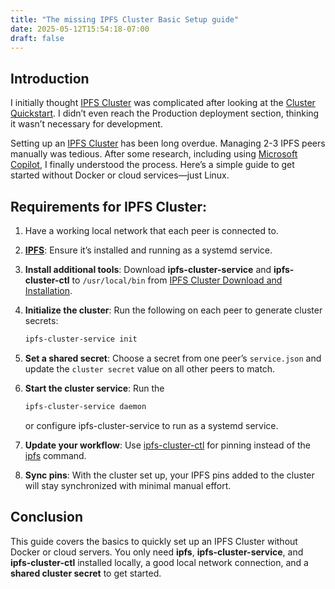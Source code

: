 ```yaml
---
title: "The missing IPFS Cluster Basic Setup guide"
date: 2025-05-12T15:54:18-07:00
draft: false
---
```


## Introduction

I initially thought [IPFS Cluster](https://ipfscluster.io/) was complicated after looking at the [Cluster Quickstart](https://ipfscluster.io/documentation/quickstart/). I didn’t even reach the Production deployment section, thinking it wasn’t necessary for development.

Setting up an [IPFS Cluster](https://ipfscluster.io/) has been long overdue. Managing 2-3 IPFS peers manually was tedious. After some research, including using [Microsoft Copilot](https://copilot.microsoft.com/shares/3Vh5dCWLdj3akT1szkvGm), I finally understood the process. Here’s a simple guide to get started without Docker or cloud services—just Linux.

## **Requirements for IPFS Cluster:**

1. Have a working local network that each peer is connected to.

2. **[IPFS](https://docs.ipfs.tech/install/command-line/)**: Ensure it’s installed and running as a systemd service.

3. **Install additional tools**: Download **ipfs-cluster-service** and **ipfs-cluster-ctl** to `/usr/local/bin` from [IPFS Cluster Download and Installation](https://ipfscluster.io/documentation/deployment/setup/).

4. **Initialize the cluster**: Run the following on each peer to generate cluster secrets:
    ```sh
    ipfs-cluster-service init
    ```

5. **Set a shared secret**: Choose a secret from one peer’s `service.json` and update the `cluster secret` value on all other peers to match.

6. **Start the cluster service**: Run the
    ```sh
    ipfs-cluster-service daemon
    ``` 
    or configure ipfs-cluster-service to run as a systemd service.

7. **Update your workflow**: Use [ipfs-cluster-ctl](https://ipfscluster.io/documentation/reference/ctl/) for pinning instead of the [ipfs](https://bafybeigomvp25jgkrb7s6xen2ii6zjmhsij2zaxpy3xm5ypt2fb3e3hny4.ipfs.dweb.link/reference/kubo/cli/#ipfs) command.

8. **Sync pins**: With the cluster set up, your IPFS pins added to the cluster will stay synchronized with minimal manual effort.

## Conclusion

This guide covers the basics to quickly set up an IPFS Cluster without Docker or cloud servers. You only need **ipfs**, **ipfs-cluster-service**, and **ipfs-cluster-ctl** installed locally, a good local network connection, and a **shared cluster secret** to get started.